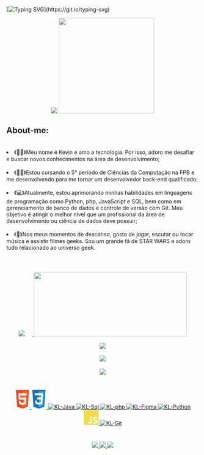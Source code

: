 
[![Typing SVG](https://readme-typing-svg.herokuapp.com/?color=56BCDA&size=32&center=true&vCenter=true&width=1000&lines=Hello+there+👋!;+Im+Kevin!;Welcome+to+my+github+profile!)](https://git.io/typing-svg)


<p align="center">
   <img height="250em" src="https://images-wixmp-ed30a86b8c4ca887773594c2.wixmp.com/f/212168da-ee3e-4487-b9f2-28d245ecb3d6/dfc40yr-f1a3f82d-5f80-48c8-9246-f9c16f3ba3a2.gif?token=eyJ0eXAiOiJKV1QiLCJhbGciOiJIUzI1NiJ9.eyJzdWIiOiJ1cm46YXBwOjdlMGQxODg5ODIyNjQzNzNhNWYwZDQxNWVhMGQyNmUwIiwiaXNzIjoidXJuOmFwcDo3ZTBkMTg4OTgyMjY0MzczYTVmMGQ0MTVlYTBkMjZlMCIsIm9iaiI6W1t7InBhdGgiOiJcL2ZcLzIxMjE2OGRhLWVlM2UtNDQ4Ny1iOWYyLTI4ZDI0NWVjYjNkNlwvZGZjNDB5ci1mMWEzZjgyZC01ZjgwLTQ4YzgtOTI0Ni1mOWMxNmYzYmEzYTIuZ2lmIn1dXSwiYXVkIjpbInVybjpzZXJ2aWNlOmZpbGUuZG93bmxvYWQiXX0.6geODoGCl2sPb-slg3RZG7hXWVa6wL02wdQdIokod0Y"/>
   <img height="250em" width="250em" src="https://art.pixilart.com/361c42bb292ad87.gif"/> 
</p>

<h2> About-me: </h2><br>
<li> 《👨‍💻》Meu nome é Kevin e amo a tecnologia. Por isso, adoro me desafiar e buscar novos conhecimentos na área de desenvolvimento; </li><br>
<li> 《👨‍🎓》Estou cursando o 5° período de Ciências da Computação na FPB e me desenvolvendo para me tornar um desenvolvedor back-end qualificado; </li><br>
<li> 《💻》Atualmente, estou aprimorando minhas habilidades em linguagens de programação como Python, php, JavaScript e SQL, bem como em gerenciamento de banco de dados e controle de versão com Git. Meu objetivo é atingir o melhor nível que um profissional da área de desenvolvimento ou ciência de dados deve possuir; </li><br>
<li> 《🖖》Nos meus momentos de descanso, gosto de jogar, escutar ou tocar música e assistir filmes geeks. Sou um grande fã de STAR WARS e adoro tudo relacionado ao universo geek. </li><br>

<h1> </h1>
<div>
  <a href="https://github.com/MrKevin284">
<p align="center">
  <img width="400" src="https://github-readme-stats.vercel.app/api?username=MrKevin284&count_private=true&show_icons=true&theme=react" style="margin-right: 20px;"/>
  <img width="400" height="168em" src="https://github-readme-stats.vercel.app/api/top-langs/?username=MrKevin284&layout=compact&langs_count=7&theme=react"/>
</p>
<p align="center">
<img width="830" src="https://github-readme-activity-graph.vercel.app/graph?username=MrKevin284&bg_color=21232a&color=a8eeff&line=61dafb&point=f0fcff&area=true&hide_border=false" />
</p>  
<p align="center">
  <img width="425" src="https://streak-stats.demolab.com/?user=MrKevin284&theme=react" />
</p>
    <p align="center"><img align="center" src="https://profile-counter.glitch.me/{MrKevin284}/count.svg" /></p> 
  </div>


<h1> </h1>
<p align="center">
  <img alt="KL-HTML" height="50" width="40" src="https://raw.githubusercontent.com/devicons/devicon/master/icons/html5/html5-original.svg">
  <img alt="KL-CSS" height="50" width="40" src="https://raw.githubusercontent.com/devicons/devicon/master/icons/css3/css3-original.svg">
  <img alt="KL-Java" height="50" src="https://cdn.jsdelivr.net/gh/devicons/devicon/icons/java/java-original-wordmark.svg">
  <img alt="KL-Sql" height="80" width="60" src="https://cdn.jsdelivr.net/gh/devicons/devicon/icons/mysql/mysql-original-wordmark.svg">
  <img alt="KL-php" height="60" width="40" src="https://cdn.jsdelivr.net/gh/devicons/devicon/icons/php/php-original.svg" />
  <img alt="KL-Figma" height="50" width="40" src="https://cdn.jsdelivr.net/gh/devicons/devicon/icons/figma/figma-original.svg"/>
  <img alt="KL-Python" height="40" width="50" src="https://cdn.jsdelivr.net/gh/devicons/devicon/icons/python/python-original-wordmark.svg" /> 
  <img alt="KL-Js" height="40" width="40" src="https://raw.githubusercontent.com/devicons/devicon/master/icons/javascript/javascript-plain.svg">
  <img alt="KL-Git" height="50" width="40" src="https://cdn.jsdelivr.net/gh/devicons/devicon/icons/git/git-original.svg" />
</p>

<h1> </h1>
<p align="center">
 <a href="mailto:kevin.lucas284sz@gmail.com" target="_blank">
   <img src="https://img.shields.io/badge/Gmail-D14836?style=for-the-badge&logo=gmail&logoColor=white" target="_blank">
 </a>
 <a href="https://www.linkedin.com/in/kevin-souza-471791236/" target="_blank">
   <img src="https://img.shields.io/badge/-LinkedIn-%230077B5?style=for-the-badge&logo=linkedin&logoColor=white" target="_blank">
 </a>
 <a href="https://www.instagram.com/kevin.l284/?hl=pt-br" target="_blank"><img src="https://img.shields.io/badge/-Instagram-%23E4405F?style=for-the-badge&logo=instagram&logoColor=white" target="_blank">
 </a>
</p>


